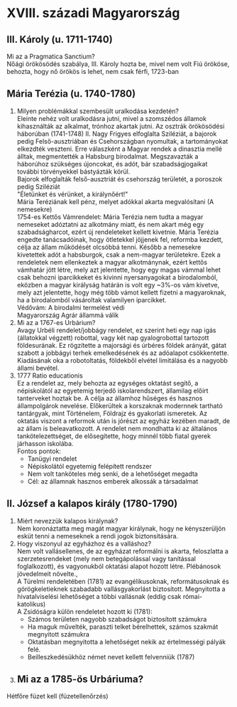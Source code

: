 # XVIII. századi Magyarország    
## III. Károly (u. 1711-1740)    
Mi az a Pragmatica Sanctium?    
	Nőági örökösödés szabálya, III. Károly hozta be, mivel nem volt Fiú örököse, behozta, hogy nő örökös is lehet, nem csak férfi, 1723-ban    
## Mária Terézia (u. 1740-1780)    
1. Milyen problémákkal szembesült uralkodása kezdetén?  
	Eleinte nehéz volt uralkodásra jutni, mivel a szomszédos államok kihasználták az alkalmat, trónhoz akartak jutni. Az osztrák örökösödési háborúban (1741-1748) II. Nagy Frigyes elfoglalta Sziléziát, a bajorok pedig Felső-ausztriában és Csehországban nyomultak, a tartományokat elkezdték veszteni. Erre válaszként a Magyar rendek a dinasztia mellé álltak, megmentették a Habsburg birodalmat. Megszavazták a háborúhoz szükséges újoncokat, és adót, bár szabadságjogaikat további törvényekkel bástyázták körül.  
	Bajorok elfoglalták felső-ausztriát és csehország területét, a poroszok pedig Sziléziát  
	"Életünket és vérünket, a királynőért!"  
	Mária Teréziának kell pénz, melyet adókkal akarta megvalósítani (A nemesekre)  
	1754-es Kettős Vámrendelet: Mária Terézia nem tudta a magyar nemeseket adóztatni az alkotmány miatt, és nem akart még egy szabadságharcot, ezért új rendeleteket kellett kivetnie. Mária Terézia engedte tanácsadóinak, hogy ötletekkel jöjjenek fel, reformba kezdett, célja az állam működését olcsóbbá tenni. Később a nemesekre kivetettek adót a habsburgok, csak a nem-magyar területekre. Ezek a rendeletek nem ellenkeztek a magyar alkotmánynak, ezért kettős vámhatár jött létre, mely azt jelentette, hogy egy magas vámmal lehet csak behozni iparcikkeket és kivinni nyersanyagokat a birodalomból, eközben a magyar királyság határán is volt egy ~3%-os vám kivetve, mely azt jelentette, hogy még több vámot kellett fizetni a magyaroknak, ha a birodalomból vásároltak valamilyen iparcikket.  
	Védővám: A birodalmi termelést védi  
	Magyarország Agrár állammá válik    
2. Mi az a 1767-es Urbárium?  
	Avagy Urbéli rendelet/jobbágy rendelet, ez szerint heti egy nap igás (állatokkal végzett) robottal, vagy két nap gyalogrobottal tartozott földesurának. Ez rögzítette a majorsági és úrbéres földek arányát, gátat szabott a jobbágyi terhek emelkedésének és az adóalapot csökkentette. Kiadásának oka a robotoltatás, földekből elvétel limitálása és a nagyobb állami bevétel.  
3. 1777 Ratio educationis  
	Ez a rendelet az, mely behozta az egységes oktatást segítő, a népiskolától az egyetemig terjedő iskolarendszert, államilag előírt tanterveket hoztak be. A célja az államhoz hűséges és hasznos állampolgárok nevelése. Előkerültek a korszaknak modernnek tartható tantárgyak, mint Történelem, Földrajz és gyakorlati ismeretek. Az oktatás viszont a reformok után is jórészt az egyház kezében maradt, de az állam is beleavatkozott. A rendelet nem mondhatta ki az általános tankötelezettséget, de elősegítette, hogy minnél több fiatal gyerek járhasson iskolába.  
	Fontos pontok:  
      - Tanügyi rendelet  
	  - Népiskolától egyetemig felépített rendszer  
      - Nem volt tanköteles még senki, de a lehetőséget megadta  
      - Cél: az államnak hasznos emberek alkossák a társadalmat  
## II. József a kalapos király (1780-1790)  
1. Miért nevezzük kalapos királynak?  
	Nem koronáztatta meg magát magyar királynak, hogy ne kényszerüljön esküt tenni a nemeseknek a rendi jogok biztonsítására.  
2. Hogy viszonyul az egyházhoz és a valláshoz?  
	Nem volt vallásellenes, de az egyházat reformálni is akarta, feloszlatta a szerzetesrendeket (mely nem betegápolással vagy tanítással foglalkozott), és vagyonukból oktatási alapot hozott létre. Plébánosok jövedelmeit növelte.,  
	A Türelmi rendeletében (1781) az evangélikusoknak, reformátusoknak és görögkeletieknek szabadabb vallásgyakorlást biztosított. Megnyitotta a hivatalviselési lehetőséget a többi vallásnak (eddig csak római-katolikus)  
	A Zsidóságra külön rendeletet hozott ki (1781):  
	- Számos területen nagyobb szabadságot biztosított számukra  
    - Ha maguk művelték, paraszti telket bérelhettek, számos szakmát megnyitott számukra  
    - Oktatásban megnyitotta a lehetőséget nekik az értelmességi pályák felé.  
    - Beilleszkedésükhöz német nevet kellett felvenniük (1787)  
3. Mi az a 1785-ös Urbáriuma?  
	-  
Hétfőre füzet kell (füzetellenőrzés)  

